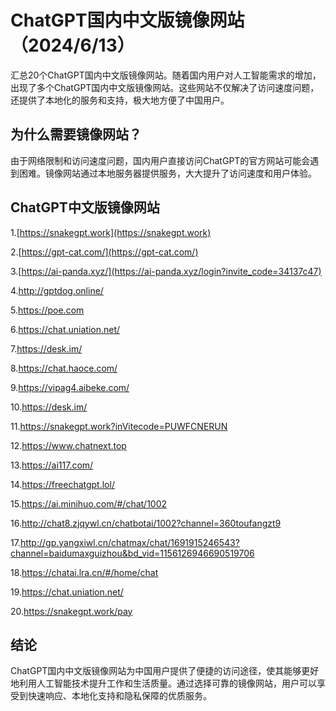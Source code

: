 # ChatGPT国内中文版镜像网站（2024/6/13）
汇总20个ChatGPT国内中文版镜像网站。随着国内用户对人工智能需求的增加，出现了多个ChatGPT国内中文版镜像网站。这些网站不仅解决了访问速度问题，还提供了本地化的服务和支持，极大地方便了中国用户。

## 为什么需要镜像网站？
由于网络限制和访问速度问题，国内用户直接访问ChatGPT的官方网站可能会遇到困难。镜像网站通过本地服务器提供服务，大大提升了访问速度和用户体验。

## ChatGPT中文版镜像网站

1.[https://snakegpt.work](https://snakegpt.work)                                  

2.[https://gpt-cat.com/](https://gpt-cat.com/)

3.[https://ai-panda.xyz/](https://ai-panda.xyz/login?invite_code=34137c47)

4.http://gptdog.online/

5.https://poe.com

6.https://chat.uniation.net/

7.https://desk.im/

8.https://chat.haoce.com/

9.https://vipag4.aibeke.com/

10.https://desk.im/

11.https://snakegpt.work?inVitecode=PUWFCNERUN

12.https://www.chatnext.top

13.https://ai117.com/

14.https://freechatgpt.lol/

15.https://ai.minihuo.com/#/chat/1002

16.http://chat8.zjqywl.cn/chatbotai/1002?channel=360toufangzt9

17.http://gp.yangxiwl.cn/chatmax/chat/1691915246543?channel=baidumaxguizhou&bd_vid=1156126946690519706

18.https://chatai.lra.cn/#/home/chat

19.https://chat.uniation.net/

20.https://snakegpt.work/pay

## 结论

ChatGPT国内中文版镜像网站为中国用户提供了便捷的访问途径，使其能够更好地利用人工智能技术提升工作和生活质量。通过选择可靠的镜像网站，用户可以享受到快速响应、本地化支持和隐私保障的优质服务。



